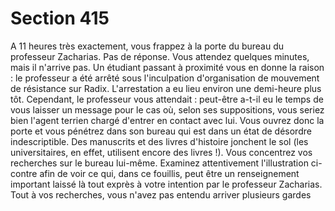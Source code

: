 # Section 415

A 11 heures très exactement, vous frappez à la porte du bureau 
du professeur Zacharias. Pas de réponse. Vous attendez quelques 
minutes, mais il n'arrive pas. Un étudiant passant à proximité 
vous en donne la raison : le professeur a été arrêté sous 
l'inculpation d'organisation de mouvement de résistance sur 
Radix. L'arrestation a eu lieu environ une demi-heure plus tôt. 
Cependant, le professeur vous attendait : peut-être a-t-il eu le 
temps de vous laisser un message pour le cas où, selon ses 
suppositions, vous seriez bien l'agent terrien chargé d'entrer en 
contact avec lui. Vous ouvrez donc la porte et vous pénétrez dans 
son bureau qui est dans un état de désordre indescriptible. Des 
manuscrits et des livres d'histoire jonchent le sol (les 
universitaires, en effet, utilisent encore des livres !). Vous 
concentrez vos recherches sur le bureau lui-même. Examinez 
attentivement l'illustration ci-contre afin de voir ce qui, dans ce 
fouillis, peut être un renseignement important laissé là tout 
exprès à votre intention par le professeur Zacharias. Tout à vos 
recherches, vous n'avez pas entendu arriver plusieurs gardes